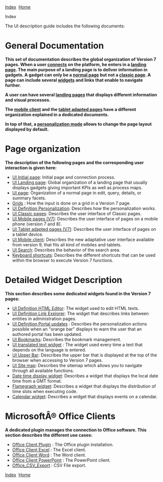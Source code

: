 [Index](index.html)  [Home](getting-started_home.html)

Index

The UI description guide includes the following documents:

# General Documentation

**This set of documentation describes the global organization of Version 7 pages. When a user [connects](ui-definition_initial-page.html) on the platform, he enters in a [landing page](ui-definition_home-page.html). The main purpose of a landing page is to deliver information in gadgets. A gadget can only be a [normal page](ui-definition_page.html) but not a [classic page](ui-definition_classic-pages.html). A page can include several [widgets](#widget_desc) and links that enable to navigate further.**

**A user can have several [landing pages](ui-definition_home-page.html) that displays different information and visual processes.**

**The [mobile client](mobile-client_mobile-client.html) and the [tablet adapted pages](ui-definition_tablet-adapted-pages.html) have a different organization explained in a dedicated documents.**

**In top of that, a [personalization mode](ui-definition_personalization.html) allows to change the page layout displayed by default.**

# Page organization

**The description of the following pages and the corresponding user interaction is given here:**

* [UI Initial page](ui-definition_initial-page.html): Initial page and connection process.
* [UI Landing page](ui-definition_home-page.html): Global organization of a landing page that usually displays gadgets giving important KPIs as well as process maps.
* [UI page](ui-definition_page.html): Organization of a normal page in edit, query, details, or summary facets.
* [Grids](ui-definition_page.html#grids) : How the input is done on a grid in a Version 7 page.
* [UI Definition Personalization](ui-definition_personalization.html): Describes how the personalization works.
* [UI Classic pages](ui-definition_classic-pages.html): Describes the user interface of Classic pages.
* [UI Mobile pages (V7)](ui-definition_v7-mobile-pages.html): Describes the user interface of pages on a mobile phone (version 7 and 8).
* [UI Tablet adapted pages (V7)](ui-definition_tablet-adapted-pages.html): Describes the user interface of pages on a tablet device.
* [UI Mobile client](mobile-client_mobile-client.html): Describes the new adaptative user interface available from version 9, that fits all kind of mobiles and tablets.
* [UI Search](ui-definition_search.html): Describes the behavior of the search area.
* [Keyboard shortcuts](ui-definition_keyboard-shortcuts.html): Describes the different shortcuts that can be used within the browser to execute Version 7 functions.

# Detailed Widget Description

**This section describes some dedicated widgets found in the Version 7 pages:**

* [UI Definition HTML Editor](ui-definition_html-editor.html): The widget used to edit HTML texts.
* [UI Definition Link Explorer](ui-definition_link-explorer.html): The widget that describes links between entities in administration pages.
* [UI Definition Portal updates](ui-definition_portal-updates.html) : Describes the personalization actions possible when an "orange bar" displays to warn the user that an authored portal has been updated.
* [UI Bookmarks](ui-definition_favorite.html): Describes the bookmark management.
* [UI translated text widget](ui-definition_translated-text-widget.html) : The widget used every time a text that depends on the language is entered.
* [UI Upper Bar](ui-definition_upper-bar.html): Describes the upper bar that is displayed at the top of the browser when accessing to Version 7 pages.
* [UI Site map](ui-definition_sitemap.html): Describes the sitemap which allows you to navigate through all available functions.
* [Date time display widget](ui-definition_datetime_display_widget.html): Describes a widget that displays the local date time from a GMT format.
* [Flamegraph widget](ui-definition_flamegraph.html): Describes a widget that displays the distribution of time slots when executing code.
* [Calendar widget](ui-definition_calendar-widget.html): Describes a widget that displays events on a calendar.

# MicrosoftÂ® Office Clients

**A dedicated plugin manages the connection to Office software. This section describes the different use cases:**

* [Office Client Plugin](ui-definition_office-client-plugin.html) : The Office plugin installation.
* [Office Client Excel](ui-definition_office-client-excel.html) : The Excel client.
* [Office Client Word](ui-definition_office-client-word.html) : The Word client.
* [Office Client PowerPoint](ui-definition_office-client-powerpoint.html) : The PowerPoint client.
* [Office\_CSV\_Export](ui-definition_office-csv-export.html) : CSV File export.

  

[Index](index.html)  [Home](getting-started_home.html)